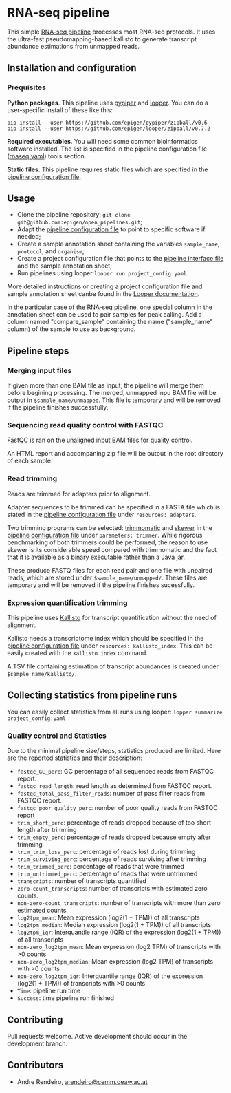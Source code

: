 # RNA-seq pipeline

This simple [RNA-seq pipeline](rnaseq.py) processes most RNA-seq protocols.
It uses the ultra-fast pseudomapping-based kallisto to generate transcript abundance estimations from unmapped reads.


## Installation and configuration

### Prequisites

**Python packages**. This pipeline uses [pypiper](https://github.com/epigen/pypiper) and [looper](https://github.com/epigen/looper). You can do a user-specific install of these like this:

```
pip install --user https://github.com/epigen/pypiper/zipball/v0.6
pip install --user https://github.com/epigen/looper/zipball/v0.7.2
```

**Required executables**. You will need some common bioinformatics software installed. The list is specified in the pipeline configuration file ([rnaseq.yaml](rnaseq.yaml)) tools section.

**Static files**. This pipeline requires static files which are specified in the [pipeline configuration file](rnaseq.yaml).


## Usage

 - Clone the pipeline repository: `git clone git@github.com:epigen/open_pipelines.git`;
 - Adapt the [pipeline configuration file](rnaseq.yaml) to point to specific software if needed;
 - Create a sample annotation sheet containing the variables `sample_name`, `protocol`, and `organism`;
 - Create a project configuration file that points to the [pipeline interface file](../pipeline_interface.yaml) and the sample annotation sheet;
 - Run pipelines using looper `looper run project_config.yaml`.

More detailed instructions or creating a project configuration file and sample annotation sheet canbe found in the [Looper documentation](http://looper.readthedocs.io).

In the particular case of the RNA-seq pipeline, one special column in the annotation sheet can be used to pair samples for peak calling. Add a column named "compare_sample" containing the name ("sample_name" column) of the sample to use as background.


## Pipeline steps

### Merging input files

If given more than one BAM file as input, the pipeline will merge them before begining processing. The merged, unmapped inpu BAM file will be output in `$sample_name/unmapped`. This file is temporary and will be removed if the pipeline finishes successfully.

### Sequencing read quality control with FASTQC

[FastQC](https://www.bioinformatics.babraham.ac.uk/projects/fastqc/) is ran on the unaligned input BAM files for quality control.

An HTML report and accompaning zip file will be output in the root directory of each sample.

### Read trimming

Reads are trimmed for adapters prior to alignment.

Adapter sequences to be trimmed can be specified in a FASTA file which is stated in the [pipeline configuration file](rnaseq.yaml) under `resources: adapters`.

Two trimming programs can be selected: [trimmomatic](http://www.usadellab.org/cms/?page=trimmomatic) and [skewer](https://github.com/relipmoc/skewer) in the [pipeline configuration file](rnaseq.yaml) under `parameters: trimmer`. While rigorous benchmarking of both trimmers could be performed, the reason to use skewer is its considerable speed compared with trimmomatic and the fact that it is available as a binary executable rather than a Java jar.

These produce FASTQ files for each read pair and one file with unpaired reads, which are stored under `$sample_name/unmapped/`. These files are temporary and will be removed if the pipeline finishes sucessfully.

### Expression quantification trimming

This pipeline uses [Kallisto](https://pachterlab.github.io/kallisto/) for transcript quantification without the need of alignment.

Kallisto needs a transcriptome index which should be specified in the [pipeline configuration file](rnaseq.yaml) under `resources: kallisto_index`. This can be easily created with the `kallisto index` command.

A TSV file containing estimation of transcript abundances is created under `$sample_name/kallisto/`.


## Collecting statistics from pipeline runs

You can easily collect statistics from all runs using looper: `lopper summarize project_config.yaml`


### Quality control and Statistics

Due to the minimal pipeline size/steps, statistics produced are limited.
Here are the reported statistics and their description:

 - `fastqc_GC_perc`: GC percentage of all sequenced reads from FASTQC report.
 - `fastqc_read_length`: read length as determined from FASTQC report.
 - `fastqc_total_pass_filter_reads`: number of pass filter reads from FASTQC report.
 - `fastqc_poor_quality_perc`: number of poor quality reads from FASTQC report
 - `trim_short_perc`: percentage of reads dropped because of too short length after trimming
 - `trim_empty_perc`: percentage of reads dropped because empty after trimming
 - `trim_trim_loss_perc`: percentage of reads lost during trimming
 - `trim_surviving_perc`: percentage of reads surviving after trimming
 - `trim_trimmed_perc`: percentage of reads that were trimmed
 - `trim_untrimmed_perc`: percentage of reads that were untrimmed
 - `transcripts`: number of transcripts quantified
 - `zero-count_transcripts`: number of transcripts with estimated zero counts.
 - `non-zero-count_transcripts`: number of transcripts with more than zero estimated counts.
 - `log2tpm_mean`: Mean expression (log2(1 + TPM)) of all transcripts
 - `log2tpm_median`: Median expression (log2(1 + TPM)) of all transcripts
 - `log2tpm_iqr`: Interquantile range (IQR) of the expression (log2(1 + TPM)) of all transcripts
 - `non-zero_log2tpm_mean`: Mean expression (log2 TPM) of transcripts with >0 counts
 - `non-zero_log2tpm_median`: Mean expression (log2 TPM) of transcripts with >0 counts
 - `non-zero_log2tpm_iqr`: Interquantile range (IQR) of the expression (log2(1 + TPM)) of transcripts with >0 counts
 - `Time`: pipeline run time
 - `Success`: time pipeline run finished


## Contributing

Pull requests welcome. Active development should occur in the development branch.

## Contributors

* Andre Rendeiro, arendeiro@cemm.oeaw.ac.at
